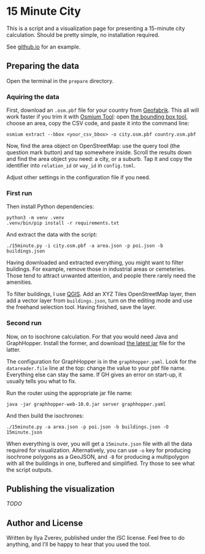 # 15 Minute City

This is a script and a visualization page for presenting a 15-minute
city calculation. Should be pretty simple, no installation required.

See [github.io](https://zverik.github.io/15minute/) for an example.

## Preparing the data

Open the terminal in the `prepare` directory.

### Aquiring the data

First, download an `.osm.pbf` file for your country from [Geofabrik](https://download.geofabrik.de/).
This all will work faster if you trim it with [Osmium Tool](https://osmcode.org/):
open [the bounding box tool](https://boundingbox.klokantech.com/), choose an area, copy the CSV code,
and paste it into the command line:

    osmium extract --bbox <your_csv_bbox> -o city.osm.pbf country.osm.pbf

Now, find the area object on OpenStreetMap: use the query tool (the question mark button) and tap somewhere
inside. Scroll the results down and find the area object you need: a city, or a suburb. Tap it
and copy the identifier into `relation_id` or `way_id` in `config.toml`.

Adjust other settings in the configuration file if you need.

### First run

Then install Python dependencies:

    python3 -m venv .venv
    .venv/bin/pip install -r requirements.txt

And extract the data with the script:

    ./15minute.py -i city.osm.pbf -a area.json -p poi.json -b buildings.json

Having downloaded and extracted everything, you might want to filter buildings. For example,
remove those in industrial areas or cemeteries. Those tend to attract unwanted attention,
and people there rarely need the amenities.

To filter buildings, I use [QGIS](https://qgis.org). Add an XYZ Tiles OpenStreetMap layer,
then add a vector layer from `buildings.json`, turn on the editing mode and use the freehand
selection tool. Having finished, save the layer.

### Second run

Now, on to isochrone calculation. For that you would need Java and GraphHopper. Install the
former, and download [the latest jar](https://github.com/graphhopper/graphhopper/releases)
file for the latter.

The configuration for GraphHopper is in the `graphhopper.yaml`. Look for
the `datareader.file` line at the top: change the value to your pbf file name.
Everything else can stay the same. If GH gives an error on start-up,
it usually tells you what to fix.

Run the router using the appropriate jar file name:

    java -jar graphhopper-web-10.0.jar server graphhopper.yaml

And then build the isochrones:

    ./15minute.py -a area.json -p poi.json -b buildings.json -O 15minute.json

When everything is over, you will get a `15minute.json` file with all the data required
for visualization. Alternatively, you can use `-o` key for producing isochrone polygons
as a GeoJSON, and `-B` for producing a multipolygon with all the buildings in one,
buffered and simplified. Try those to see what the script outputs.

## Publishing the visualization

_TODO_

## Author and License

Written by Ilya Zverev, published under the ISC license. Feel free to do anything,
and I'll be happy to hear that you used the tool.
